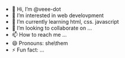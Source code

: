- 👋 Hi, I’m @veee-dot
- 👀 I’m interested in web develovpment
- 🌱 I’m currently learning html, css. javascript
- 💞️ I’m looking to collaborate on ...
- 📫 How to reach me ...
- 😄 Pronouns: she\them
- ⚡ Fun fact: ...

<!---
veee-dot/veee-dot is a ✨ special ✨ repository because its `README.md` (this file) appears on your GitHub profile.
You can click the Preview link to take a look at your changes.
--->
